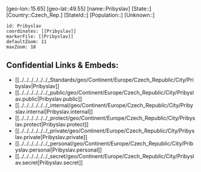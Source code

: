 ﻿---
location: [49.55,15.65]
mapzoom: [7,12] 
mapmarker: city 
type: City
tags:
- geo/City


SpocWebEntityId: 33525
isDeleted: false
confidential: public

---
[geo-lon::15.65]
[geo-lat::49.55]
[name::Pribyslav]
[State::]
[Country::Czech_Rep.]
[StateId::]
[Population::]
[Unknown::]


```leaflet
id: Pribyslav
coordinates: [[Pribyslav]]
markerFile: [[Pribyslav]]
defaultZoom: 11 
maxZoom: 18
```


## Confidential Links & Embeds: 
- [[../../../../../../_Standards/geo/Continent/Europe/Czech_Republic/City/Pribyslav|Pribyslav]] 
- [[../../../../../../_public/geo/Continent/Europe/Czech_Republic/City/Pribyslav.public|Pribyslav.public]] 
- [[../../../../../../_internal/geo/Continent/Europe/Czech_Republic/City/Pribyslav.internal|Pribyslav.internal]] 
- [[../../../../../../_protect/geo/Continent/Europe/Czech_Republic/City/Pribyslav.protect|Pribyslav.protect]] 
- [[../../../../../../_private/geo/Continent/Europe/Czech_Republic/City/Pribyslav.private|Pribyslav.private]] 
- [[../../../../../../_personal/geo/Continent/Europe/Czech_Republic/City/Pribyslav.personal|Pribyslav.personal]] 
- [[../../../../../../_secret/geo/Continent/Europe/Czech_Republic/City/Pribyslav.secret|Pribyslav.secret]] 
